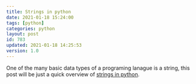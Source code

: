 ```yaml
---
title: Strings in python
date: 2021-01-18 15:24:00
tags: [python]
categories: python
layout: post
id: 783
updated: 2021-01-18 14:25:53
version: 1.0
---
```


One of the many basic data types of a programing lanague is a string, this post will be just a quick overview of [strings in python](https://docs.python.org/3.7/library/string.html).

<!-- more -->
